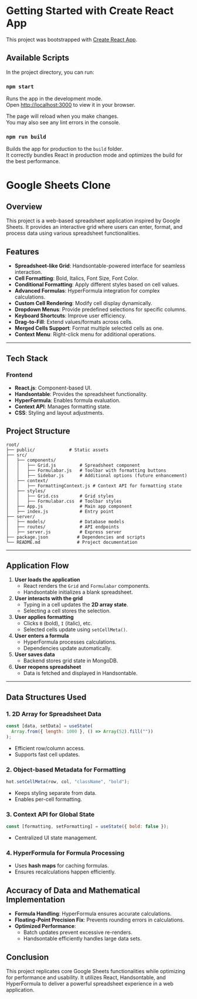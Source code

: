 # Getting Started with Create React App

This project was bootstrapped with [Create React App](https://github.com/facebook/create-react-app).

## Available Scripts

In the project directory, you can run:

### `npm start`

Runs the app in the development mode.\
Open [http://localhost:3000](http://localhost:3000) to view it in your browser.

The page will reload when you make changes.\
You may also see any lint errors in the console.

### `npm run build`

Builds the app for production to the `build` folder.\
It correctly bundles React in production mode and optimizes the build for the best performance.

# Google Sheets Clone

## Overview
This project is a web-based spreadsheet application inspired by Google Sheets. It provides an interactive grid where users can enter, format, and process data using various spreadsheet functionalities.

## Features
- **Spreadsheet-like Grid**: Handsontable-powered interface for seamless interaction.
- **Cell Formatting**: Bold, Italics, Font Size, Font Color.
- **Conditional Formatting**: Apply different styles based on cell values.
- **Advanced Formulas**: HyperFormula integration for complex calculations.
- **Custom Cell Rendering**: Modify cell display dynamically.
- **Dropdown Menus**: Provide predefined selections for specific columns.
- **Keyboard Shortcuts**: Improve user efficiency.
- **Drag-to-Fill**: Extend values/formats across cells.
- **Merged Cells Support**: Format multiple selected cells as one.
- **Context Menu**: Right-click menu for additional operations.

---

## Tech Stack
### Frontend
- **React.js**: Component-based UI.
- **Handsontable**: Provides the spreadsheet functionality.
- **HyperFormula**: Enables formula evaluation.
- **Context API**: Manages formatting state.
- **CSS**: Styling and layout adjustments.


## Project Structure
```
root/
├── public/             # Static assets
├── src/
│   ├── components/
│   │   ├── Grid.js         # Spreadsheet component
│   │   ├── Formulabar.js   # Toolbar with formatting buttons
│   │   ├── Sidebar.js      # Additional options (future enhancement)
│   ├── context/
│   │   ├── FormattingContext.js # Context API for formatting state
│   ├── styles/
│   │   ├── Grid.css        # Grid styles
│   │   ├── Formulabar.css  # Toolbar styles
│   ├── App.js              # Main app component
│   ├── index.js            # Entry point
├── server/
│   ├── models/             # Database models
│   ├── routes/             # API endpoints
│   ├── server.js           # Express server
├── package.json           # Dependencies and scripts
└── README.md              # Project documentation
```

---

## Application Flow
1. **User loads the application**
   - React renders the `Grid` and `Formulabar` components.
   - Handsontable initializes a blank spreadsheet.
2. **User interacts with the grid**
   - Typing in a cell updates the **2D array state**.
   - Selecting a cell stores the selection.
3. **User applies formatting**
   - Clicks `B` (bold), `I` (italic), etc.
   - Selected cells update using `setCellMeta()`.
4. **User enters a formula**
   - HyperFormula processes calculations.
   - Dependencies update automatically.
5. **User saves data**
   - Backend stores grid state in MongoDB.
6. **User reopens spreadsheet**
   - Data is fetched and displayed in Handsontable.

---

## Data Structures Used
### 1. **2D Array for Spreadsheet Data**
```js
const [data, setData] = useState(
  Array.from({ length: 1000 }, () => Array(52).fill(""))
);
```
- Efficient row/column access.
- Supports fast cell updates.

### 2. **Object-based Metadata for Formatting**
```js
hot.setCellMeta(row, col, "className", "bold");
```
- Keeps styling separate from data.
- Enables per-cell formatting.

### 3. **Context API for Global State**
```js
const [formatting, setFormatting] = useState({ bold: false });
```
- Centralized UI state management.

### 4. **HyperFormula for Formula Processing**
- Uses **hash maps** for caching formulas.
- Ensures recalculations happen efficiently.

## Accuracy of Data and Mathematical Implementation
- **Formula Handling**: HyperFormula ensures accurate calculations.
- **Floating-Point Precision Fix**: Prevents rounding errors in calculations.
- **Optimized Performance**:
  - Batch updates prevent excessive re-renders.
  - Handsontable efficiently handles large data sets.



## Conclusion
This project replicates core Google Sheets functionalities while optimizing for performance and usability. It utilizes React, Handsontable, and HyperFormula to deliver a powerful spreadsheet experience in a web application.


